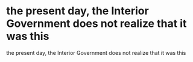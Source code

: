 # the present day, the Interior Government does not realize that it was this

the present day, the Interior Government does not realize that it was this